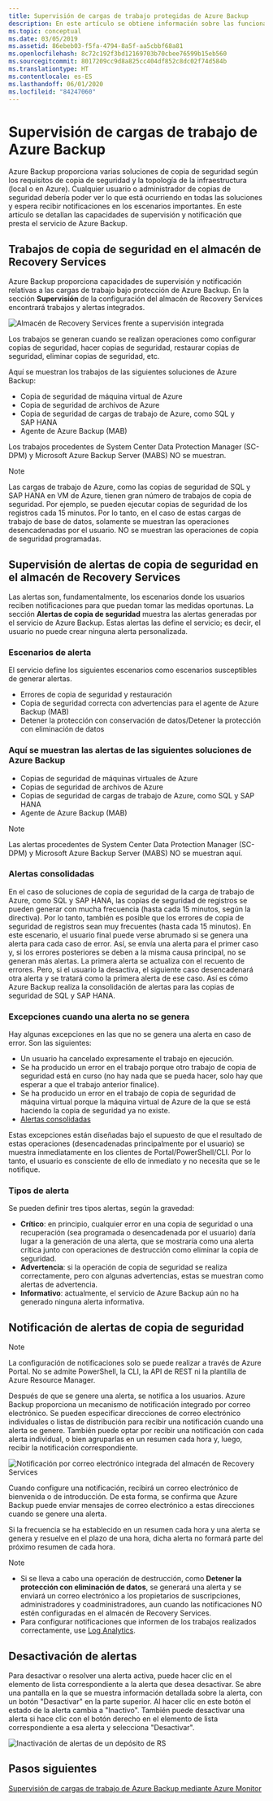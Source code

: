 ```yaml
---
title: Supervisión de cargas de trabajo protegidas de Azure Backup
description: En este artículo se obtiene información sobre las funcionalidades de supervisión y notificación de las cargas de trabajo de Azure Backup mediante Azure Portal.
ms.topic: conceptual
ms.date: 03/05/2019
ms.assetid: 86ebeb03-f5fa-4794-8a5f-aa5cbbf68a81
ms.openlocfilehash: 8c72c192f3bd12169703b70cbee76599b15eb560
ms.sourcegitcommit: 8017209cc9d8a825cc404df852c8dc02f74d584b
ms.translationtype: HT
ms.contentlocale: es-ES
ms.lasthandoff: 06/01/2020
ms.locfileid: "84247060"
---
```

# <a name="monitoring-azure-backup-workloads"></a>Supervisión de cargas de trabajo de Azure Backup

Azure Backup proporciona varias soluciones de copia de seguridad según los requisitos de copia de seguridad y la topología de la infraestructura (local o en Azure). Cualquier usuario o administrador de copias de seguridad debería poder ver lo que está ocurriendo en todas las soluciones y espera recibir notificaciones en los escenarios importantes. En este artículo se detallan las capacidades de supervisión y notificación que presta el servicio de Azure Backup.

## <a name="backup-jobs-in-recovery-services-vault"></a>Trabajos de copia de seguridad en el almacén de Recovery Services

Azure Backup proporciona capacidades de supervisión y notificación relativas a las cargas de trabajo bajo protección de Azure Backup. En la sección **Supervisión** de la configuración del almacén de Recovery Services encontrará trabajos y alertas integrados.

![Almacén de Recovery Services frente a supervisión integrada](media/backup-azure-monitoring-laworkspace/rs-vault-inbuiltmonitoring.png)

Los trabajos se generan cuando se realizan operaciones como configurar copias de seguridad, hacer copias de seguridad, restaurar copias de seguridad, eliminar copias de seguridad, etc.

Aquí se muestran los trabajos de las siguientes soluciones de Azure Backup:

- Copia de seguridad de máquina virtual de Azure
- Copia de seguridad de archivos de Azure
- Copia de seguridad de cargas de trabajo de Azure, como SQL y SAP HANA
- Agente de Azure Backup (MAB)

Los trabajos procedentes de System Center Data Protection Manager (SC-DPM) y Microsoft Azure Backup Server (MABS) NO se muestran.

> [!NOTE]
> Las cargas de trabajo de Azure, como las copias de seguridad de SQL y SAP HANA en VM de Azure, tienen gran número de trabajos de copia de seguridad. Por ejemplo, se pueden ejecutar copias de seguridad de los registros cada 15 minutos. Por lo tanto, en el caso de estas cargas de trabajo de base de datos, solamente se muestran las operaciones desencadenadas por el usuario. NO se muestran las operaciones de copia de seguridad programadas.

## <a name="backup-alerts-in-recovery-services-vault"></a>Supervisión de alertas de copia de seguridad en el almacén de Recovery Services

Las alertas son, fundamentalmente, los escenarios donde los usuarios reciben notificaciones para que puedan tomar las medidas oportunas. La sección **Alertas de copia de seguridad** muestra las alertas generadas por el servicio de Azure Backup. Estas alertas las define el servicio; es decir, el usuario no puede crear ninguna alerta personalizada.

### <a name="alert-scenarios"></a>Escenarios de alerta

El servicio define los siguientes escenarios como escenarios susceptibles de generar alertas.

- Errores de copia de seguridad y restauración
- Copia de seguridad correcta con advertencias para el agente de Azure Backup (MAB)
- Detener la protección con conservación de datos/Detener la protección con eliminación de datos

### <a name="alerts-from-the-following-azure-backup-solutions-are-shown-here"></a>Aquí se muestran las alertas de las siguientes soluciones de Azure Backup

- Copias de seguridad de máquinas virtuales de Azure
- Copias de seguridad de archivos de Azure
- Copias de seguridad de cargas de trabajo de Azure, como SQL y SAP HANA
- Agente de Azure Backup (MAB)

> [!NOTE]
> Las alertas procedentes de System Center Data Protection Manager (SC-DPM) y Microsoft Azure Backup Server (MABS) NO se muestran aquí.

### <a name="consolidated-alerts"></a>Alertas consolidadas

En el caso de soluciones de copia de seguridad de la carga de trabajo de Azure, como SQL y SAP HANA, las copias de seguridad de registros se pueden generar con mucha frecuencia (hasta cada 15 minutos, según la directiva). Por lo tanto, también es posible que los errores de copia de seguridad de registros sean muy frecuentes (hasta cada 15 minutos). En este escenario, el usuario final puede verse abrumado si se genera una alerta para cada caso de error. Así, se envía una alerta para el primer caso y, si los errores posteriores se deben a la misma causa principal, no se generan más alertas. La primera alerta se actualiza con el recuento de errores. Pero, si el usuario la desactiva, el siguiente caso desencadenará otra alerta y se tratará como la primera alerta de ese caso. Así es cómo Azure Backup realiza la consolidación de alertas para las copias de seguridad de SQL y SAP HANA.

### <a name="exceptions-when-an-alert-is-not-raised"></a>Excepciones cuando una alerta no se genera

Hay algunas excepciones en las que no se genera una alerta en caso de error. Son las siguientes:

- Un usuario ha cancelado expresamente el trabajo en ejecución.
- Se ha producido un error en el trabajo porque otro trabajo de copia de seguridad está en curso (no hay nada que se pueda hacer, solo hay que esperar a que el trabajo anterior finalice).
- Se ha producido un error en el trabajo de copia de seguridad de máquina virtual porque la máquina virtual de Azure de la que se está haciendo la copia de seguridad ya no existe.
- [Alertas consolidadas](#consolidated-alerts)

Estas excepciones están diseñadas bajo el supuesto de que el resultado de estas operaciones (desencadenadas principalmente por el usuario) se muestra inmediatamente en los clientes de Portal/PowerShell/CLI. Por lo tanto, el usuario es consciente de ello de inmediato y no necesita que se le notifique.

### <a name="alert-types"></a>Tipos de alerta

Se pueden definir tres tipos alertas, según la gravedad:

- **Crítico**: en principio, cualquier error en una copia de seguridad o una recuperación (sea programada o desencadenada por el usuario) daría lugar a la generación de una alerta, que se mostraría como una alerta crítica junto con operaciones de destrucción como eliminar la copia de seguridad.
- **Advertencia**: si la operación de copia de seguridad se realiza correctamente, pero con algunas advertencias, estas se muestran como alertas de advertencia.
- **Informativo**: actualmente, el servicio de Azure Backup aún no ha generado ninguna alerta informativa.

## <a name="notification-for-backup-alerts"></a>Notificación de alertas de copia de seguridad

> [!NOTE]
> La configuración de notificaciones solo se puede realizar a través de Azure Portal. No se admite PowerShell, la CLI, la API de REST ni la plantilla de Azure Resource Manager.

Después de que se genere una alerta, se notifica a los usuarios. Azure Backup proporciona un mecanismo de notificación integrado por correo electrónico. Se pueden especificar direcciones de correo electrónico individuales o listas de distribución para recibir una notificación cuando una alerta se genere. También puede optar por recibir una notificación con cada alerta individual, o bien agruparlas en un resumen cada hora y, luego, recibir la notificación correspondiente.

![Notificación por correo electrónico integrada del almacén de Recovery Services](media/backup-azure-monitoring-laworkspace/rs-vault-inbuiltnotification.png)

Cuando configure una notificación, recibirá un correo electrónico de bienvenida o de introducción. De esta forma, se confirma que Azure Backup puede enviar mensajes de correo electrónico a estas direcciones cuando se genere una alerta.<br>

Si la frecuencia se ha establecido en un resumen cada hora y una alerta se genera y resuelve en el plazo de una hora, dicha alerta no formará parte del próximo resumen de cada hora.

> [!NOTE]
>
> - Si se lleva a cabo una operación de destrucción, como **Detener la protección con eliminación de datos**, se generará una alerta y se enviará un correo electrónico a los propietarios de suscripciones, administradores y coadministradores, aun cuando las notificaciones NO estén configuradas en el almacén de Recovery Services.
> - Para configurar notificaciones que informen de los trabajos realizados correctamente, use [Log Analytics](backup-azure-monitoring-use-azuremonitor.md#using-log-analytics-workspace).

## <a name="inactivating-alerts"></a>Desactivación de alertas

Para desactivar o resolver una alerta activa, puede hacer clic en el elemento de lista correspondiente a la alerta que desea desactivar. Se abre una pantalla en la que se muestra información detallada sobre la alerta, con un botón "Desactivar" en la parte superior. Al hacer clic en este botón el estado de la alerta cambia a "Inactivo". También puede desactivar una alerta si hace clic con el botón derecho en el elemento de lista correspondiente a esa alerta y selecciona "Desactivar".

![Inactivación de alertas de un depósito de RS](media/backup-azure-monitoring-laworkspace/vault-alert-inactivation.png)

## <a name="next-steps"></a>Pasos siguientes

[Supervisión de cargas de trabajo de Azure Backup mediante Azure Monitor](backup-azure-monitoring-use-azuremonitor.md)
